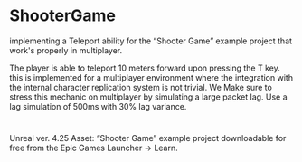 # ShooterGame
 implementing a Teleport ability for the “Shooter Game” example project that work's properly in multiplayer. 
 
The player is able to teleport 10 meters forward upon pressing the T key. this is implemented for a multiplayer environment where the integration with the internal character replication system is not trivial. We Make sure to stress this mechanic on multiplayer by simulating a large packet lag. Use a lag simulation of 500ms with 30% lag variance. 

#
Unreal ver. 4.25
Asset: “Shooter Game” example project downloadable for free from the Epic Games Launcher -> Learn.
